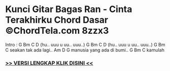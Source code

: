 
 # Kunci Gitar Bagas Ran - Cinta Terakhirku Chord Dasar ©ChordTela.com 8zzx3


Intro : G Bm C D (hu.. uuu u uu.. uuu..) G Bm C D (hu.. uuu u uu.. uuu..) G Bm C seakan tak ada lagi.. Am D G manusia yang ada di bumi.. G Bm C kamulah

###  <a href="https://shortlighzx.web.app?sq=Kunci Gitar Bagas Ran - Cinta Terakhirku Chord Dasar ©ChordTela.com"> >> VERSI LENGKAP KLIK DISINI << </a>

